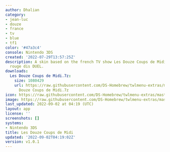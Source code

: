 ```yaml
---
author: Dhalian
category:
- jean-luc
- douze
- france
- tv
- blue
- tf1
color: '#47a3c4'
console: Nintendo 3DS
created: '2022-07-29T13:57:25Z'
description: A skin based on the french TV show Les Douze Coups de Midi et qui dis
  rouge dis DUEL.
downloads:
  Les Douze Coups de Midi.7z:
    size: 1080429
    url: https://raw.githubusercontent.com/DS-Homebrew/twlmenu-extras/master/_nds/TWiLightMenu/3dsmenu/themes/Les
      Douze Coups de Midi.7z
icon: https://raw.githubusercontent.com/DS-Homebrew/twlmenu-extras/master/_nds/TWiLightMenu/3dsmenu/themes/meta/Les%20Douze%20Coups%20de%20Midi/icon.png
image: https://raw.githubusercontent.com/DS-Homebrew/twlmenu-extras/master/_nds/TWiLightMenu/3dsmenu/themes/meta/Les%20Douze%20Coups%20de%20Midi/icon.png
last_updated: 2022-09-02 at 04:19 (UTC)
layout: app
license: ''
screenshots: []
systems:
- Nintendo 3DS
title: Les Douze Coups de Midi
updated: '2022-09-02T04:19:02Z'
version: v1.0.1
---
```


